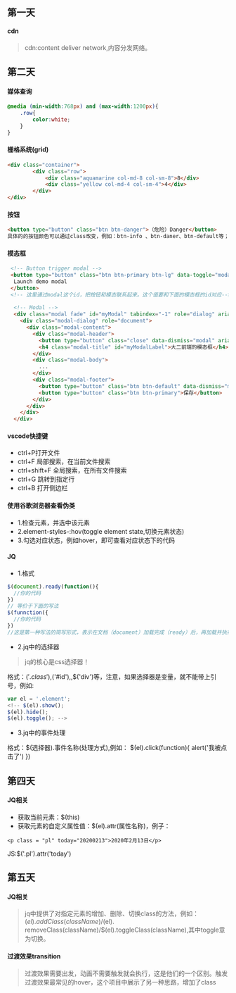 ## 第一天
#### cdn
   > cdn:content deliver network,内容分发网络。
   

## 第二天
#### 媒体查询
``` css
@media (min-width:768px) and (max-width:1200px){
    .row{
        color:white;
    }
}
```

#### 栅格系统(grid)
``` html
<div class="container">
        <div class="row">
            <div class="aquamarine col-md-8 col-sm-8">8</div>
            <div class="yellow col-md-4 col-sm-4">4</div>
        </div>
</div>
```

#### 按钮
``` html
<button type="button" class="btn btn-danger">（危险）Danger</button>
具体的的按钮颜色可以通过class改变，例如：btn-info 、btn-daner、btn-default等；按钮的大小也可以通过class来改变
```

#### 模态框
``` html
 <!-- Button trigger modal -->
 <button type="button" class="btn btn-primary btn-lg" data-toggle="modal" data-target="#myModal">
  Launch demo modal
 </button>
 <!-- 这里通过modal这个id，把按钮和模态联系起来。这个值要和下面的模态框的id对应-->
  
  <!-- Modal -->
  <div class="modal fade" id="myModal" tabindex="-1" role="dialog" aria-labelledby="myModalLabel">
    <div class="modal-dialog" role="document">
      <div class="modal-content">
        <div class="modal-header">
          <button type="button" class="close" data-dismiss="modal" aria-label="Close"><span aria-hidden="true">&times;</span></button>
          <h4 class="modal-title" id="myModalLabel">大二前端的模态框</h4>
        </div>
        <div class="modal-body">
          ...
        </div>
        <div class="modal-footer">
          <button type="button" class="btn btn-default" data-dismiss="modal">关闭</button>
          <button type="button" class="btn btn-primary">保存</button>
        </div>
      </div>
    </div>
  </div>
  ```
  #### vscode快捷键
  - ctrl+P打开文件
  - ctrl+F 局部搜索，在当前文件搜索
  - ctrl+shift+F 全局搜索，在所有文件搜索
  - ctrl+G 跳转到指定行
  - ctrl+B 打开侧边栏
  
  #### 使用谷歌浏览器查看伪类
  - 1.检查元素，并选中该元素
  - 2.element-styles-:hov(toggle element state,切换元素状态)
  - 3.勾选对应状态，例如hover，即可查看对应状态下的代码

  #### JQ
  - 1.格式
  ``` js
  $(document).ready(function(){
    //你的代码
  })
  // 等价于下面的写法
  $(funnction({
    //你的代码
  })
  //这是第一种写法的简写形式，表示在文档（document）加载完成（ready）后，再加载并执行
  ```
  - 2.jq中的选择器
   > jq的核心是css选择器！

   格式：$('.class'),$('#id'),,$('div')等，注意，如果选择器是变量，就不能带上引号，例如:
   ``` js
   var el = '.element';
   <!-- $(el).show();
   $(el).hide();
   $(el).toggle(); -->
   ```
   - 3.jq中的事件处理
   
   格式：$(选择器).事件名称(处理方式),例如：
   $(el).click(function){
     alert('我被点击了')
   })
   

   ## 第四天
   #### JQ相关
   - 获取当前元素：$(this)
   - 获取元素的自定义属性值：$(el).attr(属性名称)，例子：
   ``` html:
   <p class = "pl" today="20200213">2020年2月13日</p>
   ```
   JS:$('.pl').attr('today')
     
  ## 第五天
  #### JQ相关
  > jq中提供了对指定元素的增加、删除、切换class的方法，例如：$(el).addClass(className)/$(el).
  removeClass(className)/$(el).toggleClass(className),其中toggle意为切换。
  #### 过渡效果transition
  > 过渡效果需要出发，动画不需要触发就会执行，这是他们的一个区别。触发过渡效果最常见的hover，这个项目中展示了另一种思路，增加了class
